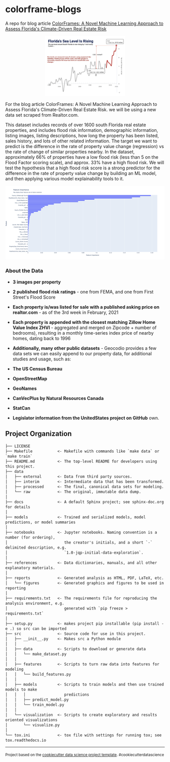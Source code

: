 colorframe-blogs
==============================

A repo for blog article [ColorFrames: A Novel Machine Learning Approach to Assess Florida's Climate-Driven Real Estate Risk](https://medium.com/p/60e9a8913b85)

<p align="center">
<img width=50% src="sealevel.png" />
</p>

For the blog article ColorFrames: A Novel Machine Learning Approach to Assess Florida's Climate-Driven Real Estate Risk. we will be using a new data set scraped from Realtor.com.

This dataset includes records of over 1600 south Florida real estate properties, and includes flood risk information, demographic information, listing images, listing descriptions, how long the property has been listed, sales history, and lots of other related information.
The target we want to predict is the difference in the rate of property value change (regression) vs the rate of change of similar properties nearby.
In the dataset, approximately 66% of properties have a low flood risk (less than 5 on the Flood Factor scoring scale), and approx. 33% have a high flood risk.
We will test the hypothesis that a high flood risk score is a strong predictor for the difference in the rate of property value change by building an ML model, and then applying various model explainability tools to it.

![fi](fi.png)

### About the Data

* **3 images per property** 
* **2 published flood risk ratings** - one from FEMA, and one from First Street's Flood Score
* **Each property is/was listed for sale with a published asking price on realtor.com** - as of the 3rd week in February, 2021 
* **Each property is appended with the closest matching Zillow Home Value Index ZHVI** - aggregated and merged on Zipcode + number of bedrooms), resulting in a monthly time-series index price of nearby homes, dating back to 1996
* **Additionally, many other public datasets** - Geocodio provides a few data sets we can easily append to our property data, for additional studies and usage, such as:

* **The US Census Bureau** 
* **OpenStreetMap** 
* **GeoNames** 
* **CanVecPlus by Natural Resources Canada** 
* **StatCan** 
* **Legislator information from the UnitedStates project on GitHub** own.


Project Organization
------------

    ├── LICENSE
    ├── Makefile           <- Makefile with commands like `make data` or `make train`
    ├── README.md          <- The top-level README for developers using this project.
    ├── data
    │   ├── external       <- Data from third party sources.
    │   ├── interim        <- Intermediate data that has been transformed.
    │   ├── processed      <- The final, canonical data sets for modeling.
    │   └── raw            <- The original, immutable data dump.
    │
    ├── docs               <- A default Sphinx project; see sphinx-doc.org for details
    │
    ├── models             <- Trained and serialized models, model predictions, or model summaries
    │
    ├── notebooks          <- Jupyter notebooks. Naming convention is a number (for ordering),
    │                         the creator's initials, and a short `-` delimited description, e.g.
    │                         `1.0-jqp-initial-data-exploration`.
    │
    ├── references         <- Data dictionaries, manuals, and all other explanatory materials.
    │
    ├── reports            <- Generated analysis as HTML, PDF, LaTeX, etc.
    │   └── figures        <- Generated graphics and figures to be used in reporting
    │
    ├── requirements.txt   <- The requirements file for reproducing the analysis environment, e.g.
    │                         generated with `pip freeze > requirements.txt`
    │
    ├── setup.py           <- makes project pip installable (pip install -e .) so src can be imported
    ├── src                <- Source code for use in this project.
    │   ├── __init__.py    <- Makes src a Python module
    │   │
    │   ├── data           <- Scripts to download or generate data
    │   │   └── make_dataset.py
    │   │
    │   ├── features       <- Scripts to turn raw data into features for modeling
    │   │   └── build_features.py
    │   │
    │   ├── models         <- Scripts to train models and then use trained models to make
    │   │   │                 predictions
    │   │   ├── predict_model.py
    │   │   └── train_model.py
    │   │
    │   └── visualization  <- Scripts to create exploratory and results oriented visualizations
    │       └── visualize.py
    │
    └── tox.ini            <- tox file with settings for running tox; see tox.readthedocs.io


--------

<p><small>Project based on the <a target="_blank" href="https://drivendata.github.io/cookiecutter-data-science/">cookiecutter data science project template</a>. #cookiecutterdatascience</small></p>
